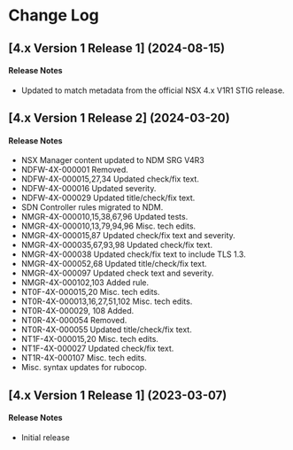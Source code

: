 # Change Log

## [4.x Version 1 Release 1] (2024-08-15)

#### Release Notes
- Updated to match metadata from the official NSX 4.x V1R1 STIG release.

## [4.x Version 1 Release 2] (2024-03-20)

#### Release Notes
- NSX Manager content updated to NDM SRG V4R3
- NDFW-4X-000001 Removed.
- NDFW-4X-000015,27,34 Updated check/fix text.
- NDFW-4X-000016 Updated severity.
- NDFW-4X-000029 Updated title/check/fix text.
- SDN Controller rules migrated to NDM.
- NMGR-4X-000010,15,38,67,96 Updated tests.
- NMGR-4X-000010,13,79,94,96 Misc. tech edits.
- NMGR-4X-000015,87 Updated check/fix text and severity.
- NMGR-4X-000035,67,93,98 Updated check/fix text.
- NMGR-4X-000038 Updated check/fix text to include TLS 1.3.
- NMGR-4X-000052,68 Updated title/check/fix text.
- NMGR-4X-000097 Updated check text and severity.
- NMGR-4X-000102,103 Added rule.
- NT0F-4X-000015,20 Misc. tech edits.
- NT0R-4X-000013,16,27,51,102 Misc. tech edits.
- NT0R-4X-000029, 108 Added.
- NT0R-4X-000054 Removed.
- NT0R-4X-000055 Updated title/check/fix text.
- NT1F-4X-000015,20 Misc. tech edits.
- NT1F-4X-000027 Updated check/fix text.
- NT1R-4X-000107 Misc. tech edits.
- Misc. syntax updates for rubocop.

## [4.x Version 1 Release 1] (2023-03-07)

#### Release Notes
- Initial release